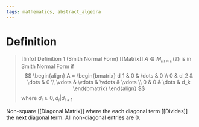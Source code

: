 ```yaml
---
tags: mathematics, abstract_algebra
---
```


# Definition

> [!info] Definition 1 (Smith Normal Form)
> [[Matrix]] $A \in M_{m \times n}(\mathbb{Z})$ is in Smith Normal Form if
> $$
> \begin{align}
> A = \begin{bmatrix}
> d_1 & 0 & \dots & 0 \\
> 0 & d_2 & \dots & 0 \\
> \vdots & \vdots & \vdots & \vdots \\
> 0 & 0 & \dots & d_k
> \end{bmatrix}
> \end{align}
> $$
> where $d_i \geq 0, d_i | d_{i + 1}$

Non-square [[Diagonal Matrix]] where the each diagonal term [[Divides]] the next diagonal term. All non-diagonal entries are 0.